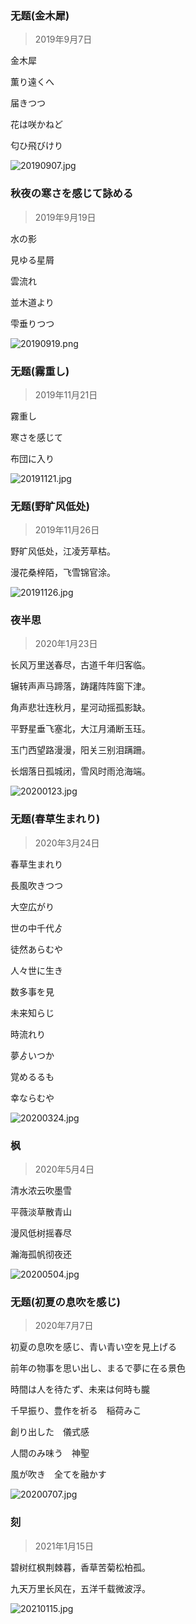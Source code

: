 ### 无题(金木犀)
> 2019年9月7日

金木犀

薫り遠くへ

届きつつ

花は咲かねど

匂ひ飛びけり

![20190907.jpg](台/20190907.jpg)

### 秋夜の寒さを感じて詠める
> 2019年9月19日

水の影

見ゆる星屑

雲流れ

並木道より

雫垂りつつ

![20190919.png](台/20190919.png)

### 无题(霧重し)
> 2019年11月21日

霧重し

寒さを感じて

布団に入り

![20191121.jpg](台/20191121.jpg)

### 无题(野旷风低处)
> 2019年11月26日

野旷风低处，江凌芳草枯。

漫花桑梓陌，飞雪锦官涂。

![20191126.jpg](台/20191126.jpg)

### 夜半思
> 2020年1月23日

长风万里送春尽，古道千年归客临。

辗转声声马蹄落，踌躇阵阵窗下津。

角声悲壮连秋月，星河动摇孤影缺。

平野星垂飞塞北，大江月涌断玉珏。

玉门西望路漫漫，阳关三别泪蹒跚。

长烟落日孤城闭，雪风时雨沧海端。

![20200123.jpg](台/20200123.jpg)

### 无题(春草生まれり)
> 2020年3月24日

春草生まれり

長風吹きつつ

大空広がり

世の中千代ゟ

徒然あらむや

人々世に生き

数多事を見

未来知らじ

時流れり

夢ゟいつか

覚めるるも

幸ならむや

![20200324.jpg](台/20200324.jpg)

### 枫
> 2020年5月4日

清水浓云吹墨雪

平薇淡草散青山

漫风低树摇春尽

瀚海孤帆彻夜还

![20200504.jpg](台/20200504.jpg)

### 无题(初夏の息吹を感じ)
> 2020年7月7日

初夏の息吹を感じ、青い青い空を見上げる

前年の物事を思い出し、まるで夢に在る景色

時間は人を待たず、未来は何時も朧

千早振り、豊作を祈る　稲荷みこ

創り出した　儀式感

人間のみ味う　神聖

風が吹き　全てを融かす

![20200707.jpg](台/20200707.jpg)

### 刻
> 2021年1月15日

碧树红枫荆棘暮，香草苦菊松柏孤。

九天万里长风在，五洋千载微波浮。

![20210115.jpg](台/20210115.jpg)
